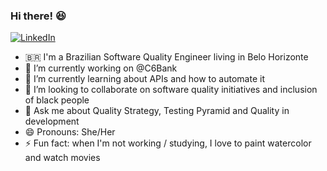 ### Hi there! :satisfied:

<a href="https://www.linkedin.com/in/marilenelourenco/" target="_blank"><img src="https://img.shields.io/badge/LinkedIn-%230077B5.svg?&style=flat-square&logo=linkedin&logoColor=white" alt="LinkedIn"> </a>


- :brazil: I'm a Brazilian Software Quality Engineer living in Belo Horizonte
- 🔭 I’m currently working on @C6Bank
- 🌱 I’m currently learning about APIs and how to automate it
- 👯 I’m looking to collaborate on software quality initiatives and inclusion of black people
- 💬 Ask me about Quality Strategy, Testing Pyramid and Quality in development
- 😄 Pronouns: She/Her
- ⚡ Fun fact: when I'm not working / studying, I love to paint watercolor and watch movies
